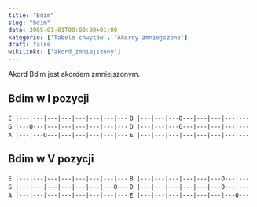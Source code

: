 ```yaml
---
title: "Bdim"
slug: "bdim"
date: 2005-01-01T00:00:00+01:00
kategorie: ['Tabele chwytów', 'Akordy zmniejszone']
draft: false
wikilinks: ['akord_zmniejszony']
---
```

Akord Bdim jest akordem zmniejszonym<!-- link nie odnosił się do niczego -->.

## Bdim w I pozycji

`E |---|---|---|---|---|---|---|---`
`B |---|---|---O---|---|---|---|---`
`G |---O---|---|---|---|---|---|---`
`D |---|---|---O---|---|---|---|---`
`A |---|---O---|---|---|---|---|---`
`E |---|---|---|---|---|---|---|---`

## Bdim w V pozycji

`E |---|---|---|---|---|---|---|---`
`B |---|---|---|---|---|---O---|---`
`G |---|---|---|---|---|---|---O---`
`D |---|---|---|---|---|---O---|---`
`A |---|---|---|---|---|---|---|---`
`E |---|---|---|---|---|---|---O---`


